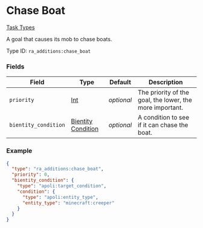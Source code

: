 # Chase Boat
[Task Types](../task_types.md)

A goal that causes its mob to chase boats.

Type ID: `ra_additions:chase_boat`
### Fields
 | Field | Type | Default | Description | 
|---|---|---|---|
 | `priority` | [Int](../data_types/int.md) | _optional_ | The priority of the goal, the lower, the more important. | 
 | `bientity_condition` | [Bientity Condition](../bientity_condition_types.md) | _optional_ | A condition to see if it can chase the boat. | 

### Example
```json
{
  "type": "ra_additions:chase_boat",
  "priority": 0,
  "bientity_condition": {
    "type": "apoli:target_condition",
    "condition": {
      "type": "apoli:entity_type",
      "entity_type": "minecraft:creeper"
    }
  }
}
```

